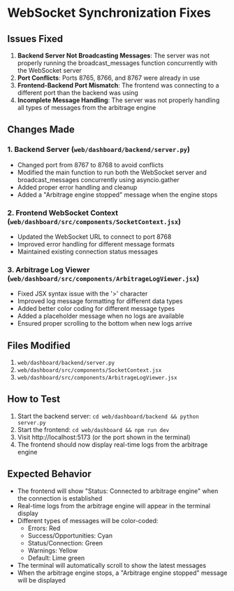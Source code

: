 # WebSocket Synchronization Fixes

## Issues Fixed

1. **Backend Server Not Broadcasting Messages**: The server was not properly running the broadcast_messages function concurrently with the WebSocket server
2. **Port Conflicts**: Ports 8765, 8766, and 8767 were already in use
3. **Frontend-Backend Port Mismatch**: The frontend was connecting to a different port than the backend was using
4. **Incomplete Message Handling**: The server was not properly handling all types of messages from the arbitrage engine

## Changes Made

### 1. Backend Server (`web/dashboard/backend/server.py`)
- Changed port from 8767 to 8768 to avoid conflicts
- Modified the main function to run both the WebSocket server and broadcast_messages concurrently using asyncio.gather
- Added proper error handling and cleanup
- Added a "Arbitrage engine stopped" message when the engine stops

### 2. Frontend WebSocket Context (`web/dashboard/src/components/SocketContext.jsx`)
- Updated the WebSocket URL to connect to port 8768
- Improved error handling for different message formats
- Maintained existing connection status messages

### 3. Arbitrage Log Viewer (`web/dashboard/src/components/ArbitrageLogViewer.jsx`)
- Fixed JSX syntax issue with the '>' character
- Improved log message formatting for different data types
- Added better color coding for different message types
- Added a placeholder message when no logs are available
- Ensured proper scrolling to the bottom when new logs arrive

## Files Modified
1. `web/dashboard/backend/server.py`
2. `web/dashboard/src/components/SocketContext.jsx`
3. `web/dashboard/src/components/ArbitrageLogViewer.jsx`

## How to Test
1. Start the backend server: `cd web/dashboard/backend && python server.py`
2. Start the frontend: `cd web/dashboard && npm run dev`
3. Visit http://localhost:5173 (or the port shown in the terminal)
4. The frontend should now display real-time logs from the arbitrage engine

## Expected Behavior
- The frontend will show "Status: Connected to arbitrage engine" when the connection is established
- Real-time logs from the arbitrage engine will appear in the terminal display
- Different types of messages will be color-coded:
  - Errors: Red
  - Success/Opportunities: Cyan
  - Status/Connection: Green
  - Warnings: Yellow
  - Default: Lime green
- The terminal will automatically scroll to show the latest messages
- When the arbitrage engine stops, a "Arbitrage engine stopped" message will be displayed